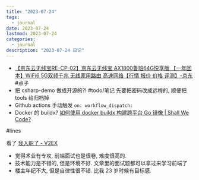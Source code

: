 ```yaml
---
title: "2023-07-24"
tags:
  - journal
date: 2023-07-24
lastmod: 2023-07-24
categories:
  - journal
description: "2023-07-24 日记"
---
```



- [【京东云无线宝RE-CP-02】京东云无线宝 AX1800鲁班64G悦享版 【一年回本】WiFi6 5G双频千兆 无线家用路由 高速网络【行情 报价 价格 评测】-京东](https://item.jd.com/100023021493.html) #点子
- 把 csharp-demo 做成开源的?! #todo/笔记 先要把密码改成远程的, 顺便把 tools 给归档掉
- Github actions 手动触发 `on: workflow_dispatch:`
- Docker 的 buildx? [如何使用 docker buildx 构建跨平台 Go 镜像 | Shall We Code?](https://waynerv.com/posts/building-multi-architecture-images-with-docker-buildx/)

#lines

看了 [我入职了 - V2EX](https://v2ex.com/t/959084#reply22)

- 觉得术业有专攻, 前端面试也是很卷, 难度很高的.
- 技术能力是不错的, 但是环境不好. 文章里的面试题都可以拿过来学习前端了
- 楼主年纪不大, 但是自律性很不错. 比我 23 岁时候有目标感.
